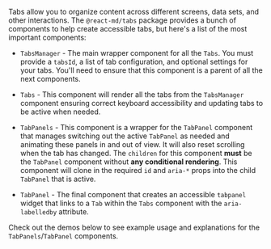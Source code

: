 Tabs allow you to organize content across different screens, data sets, and
other interactions. The `@react-md/tabs` package provides a bunch of components
to help create accessible tabs, but here's a list of the most important
components:

- `TabsManager` - The main wrapper component for all the `Tabs`. You must
  provide a `tabsId`, a list of tab configuration, and optional settings for
  your tabs. You'll need to ensure that this component is a parent of all the
  next components.

- `Tabs` - This component will render all the tabs from the `TabsManager`
  component ensuring correct keyboard accessibility and updating tabs to be
  active when needed.

- `TabPanels` - This component is a wrapper for the `TabPanel` component that
  manages switching out the active `TabPanel` as needed and animating these
  panels in and out of view. It will also reset scrolling when the tab has
  changed. The `children` for this component **must** be the `TabPanel`
  component without **any conditional rendering**. This component will clone in
  the required `id` and `aria-*` props into the child `TabPanel` that is active.

- `TabPanel` - The final component that creates an accessible `tabpanel` widget
  that links to a `Tab` within the `Tabs` component with the `aria-labelledby`
  attribute.

Check out the demos below to see example usage and explanations for the
`TabPanels`/`TabPanel` components.
